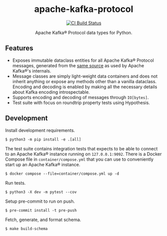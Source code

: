 <h1 align=center>apache-kafka-protocol</h1>

<p align=center>
    <a href=https://github.com/aiven/python-kafka-protocol/actions?query=workflow%3ACI+branch%3Amain><img src=https://github.com/aiven/python-kafka-protocol/workflows/CI/badge.svg alt="CI Build Status"></a>
</p>

<p align=center>
    Apache Kafka® Protocol data types for Python.
</p>

## Features

- Exposes immutable dataclass entities for all Apache Kafka® Protocol messages, generated from
  the [same source][schema-source] as used by Apache Kafka®'s internals.
- Message classes are simply light-weight data containers and does not inherit anything
  or expose any methods other than a vanilla dataclass. Encoding and decoding is enabled
  by making all the necessary details about Kafka encoding introspectable.
- Supports encoding and decoding of messages through `IO[bytes]`.
- Test suite with focus on roundtrip property tests using Hypothesis.

[schema-source]:
  https://github.com/apache/kafka/tree/trunk/clients/src/main/resources/common/message

## Development

Install development requirements.

```shell
$ python3 -m pip install -e .[all]
```

The test suite contains integration tests that expects to be able to connect to an Apache Kafka®
instance running on `127.0.0.1:9092`. There is a Docker Compose file in
`container/compose.yml` that you can use to conveniently start up an  Apache Kafka® instance.

```shell
$ docker compose --file=container/compose.yml up -d
```

Run tests.

```shell
$ python3 -X dev -m pytest --cov
```

Setup pre-commit to run on push.

```shell
$ pre-commit install -t pre-push
```

Fetch, generate, and format schema.

```shell
$ make build-schema
```
